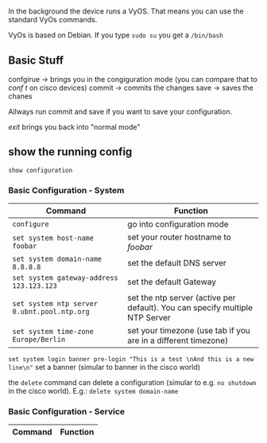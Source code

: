 # 

In the background the device runs a VyOS. That means you can use the standard VyOs commands.

VyOs is based on Debian. If you type `sudo su` you get a `/bin/bash`

## Basic Stuff
confgirue -> brings you in the congiguration mode (you can compare that to *conf t* on cisco devices)
commit -> commits the changes 
save -> saves the chanes

Allways run commit and save if you want to save your configuration.

*exit* brings you back into "normal mode"

## show the running config
`show configuration`

### Basic Configuration - System
 Command | Function 
 --- | ---
 `configure` | go into configuration mode
 `set system host-name foobar` | set your router hostname to *foobar*
 `set system domain-name 8.8.8.8` | set the default DNS server
 `set system gateway-address 123.123.123` | set the default Gateway
 `set system ntp server 0.ubnt.pool.ntp.org` | set the ntp server (active per default). You can specify multiple NTP Server
 `set system time-zone Europe/Berlin` | set your timezone (use tab if you are in a different timezone)
 `set system login banner pre-login "This is a test \nAnd this is a new line\n"` set a banner (simular to banner in the cisco world)
 
 the `delete` command can delete a configuration (simular to e.g. `no shutdown` in the cisco world). E.g.: `delete system domain-name`
 
### Basic Configuration - Service
 Command | Function 
 --- | ---
 
 
